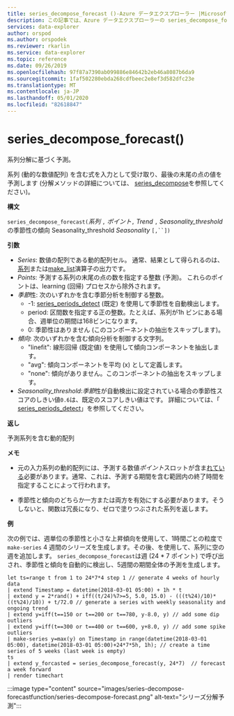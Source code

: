 ```yaml
---
title: series_decompose_forecast ()-Azure データエクスプローラー |Microsoft Docs
description: この記事では、Azure データエクスプローラーの series_decompose_forecast () について説明します。
services: data-explorer
author: orspod
ms.author: orspodek
ms.reviewer: rkarlin
ms.service: data-explorer
ms.topic: reference
ms.date: 09/26/2019
ms.openlocfilehash: 97f87a7390ab099886e84642b2eb46a8087b6da9
ms.sourcegitcommit: 1faf502280ebda268cdfbeec2e8ef3d582dfc23e
ms.translationtype: MT
ms.contentlocale: ja-JP
ms.lasthandoff: 05/01/2020
ms.locfileid: "82618847"
---
```

# <a name="series_decompose_forecast"></a>series_decompose_forecast()

系列分解に基づく予測。

系列 (動的な数値配列) を含む式を入力として受け取り、最後の末尾の点の値を予測します (分解メソッドの詳細については、 [series_decompose](series-decomposefunction.md)を参照してください)。
 
**構文**

`series_decompose_forecast(`*系列* `,` *ポイント*`,` *Trend* `,` *Seasonality_threshold*の季節性の傾向 Seasonality_threshold *Seasonality* `[,``])`

**引数**

* *Series*: 数値の配列である動的配列セル。 通常、結果として得られるのは、[系列](make-seriesoperator.md)または[make_list](makelist-aggfunction.md)演算子の出力です。
* *Points*: 予測する系列の末尾の点の数を指定する整数 (予測)。 これらのポイントは、learning (回帰) プロセスから除外されます。
* *季節*性: 次のいずれかを含む季節分析を制御する整数。
    * -1: [series_periods_detect](series-periods-detectfunction.md) (既定) を使用して季節性を自動検出します。 
    * period: 区間数を指定する正の整数。たとえば、系列が1h ビンにある場合、週単位の期間は168ビンになります。
    * 0: 季節性はありません (このコンポーネントの抽出をスキップします)。   
* *傾向*: 次のいずれかを含む傾向分析を制御する文字列。
    * "linefit": 線形回帰 (既定値) を使用して傾向コンポーネントを抽出します。    
    * "avg": 傾向コンポーネントを平均 (x) として定義します。
    * "none": 傾向がありません。このコンポーネントの抽出をスキップします。   
* *Seasonality_threshold*:*季節*性が自動検出に設定されている場合の季節性スコアのしきい値`0.6`は、既定のスコアしきい値はです。 詳細については、「 [series_periods_detect](series-periods-detectfunction.md)」を参照してください。

**返し**

 予測系列を含む動的配列
  

**メモ**

* 元の入力系列の動的配列には、予測する数値*ポイント*スロットが含ま[れている](make-seriesoperator.md)必要があります。通常、これは、予測する期間を含む範囲内の終了時間を指定することによって行われます。
    
* 季節性と傾向のどちらか一方または両方を有効にする必要があります。そうしないと、関数は冗長になり、ゼロで塗りつぶされた系列を返します。

**例**

次の例では、週単位の季節性と小さな上昇傾向を使用して、1時間ごとの粒度で`make-series` 4 週間のシリーズを生成します。その後、を使用して、系列に空の週を追加します。 `series_decompose_forecast`は週 (24 * 7 ポイント) で呼び出され、季節性と傾向を自動的に検出し、5週間の期間全体の予測を生成します。 

```kusto
let ts=range t from 1 to 24*7*4 step 1 // generate 4 weeks of hourly data
| extend Timestamp = datetime(2018-03-01 05:00) + 1h * t 
| extend y = 2*rand() + iff((t/24)%7>=5, 5.0, 15.0) - (((t%24)/10)*((t%24)/10)) + t/72.0 // generate a series with weekly seasonality and ongoing trend
| extend y=iff(t==150 or t==200 or t==780, y-8.0, y) // add some dip outliers
| extend y=iff(t==300 or t==400 or t==600, y+8.0, y) // add some spike outliers
| make-series y=max(y) on Timestamp in range(datetime(2018-03-01 05:00), datetime(2018-03-01 05:00)+24*7*5h, 1h); // create a time series of 5 weeks (last week is empty)
ts 
| extend y_forcasted = series_decompose_forecast(y, 24*7)  // forecast a week forward
| render timechart 
```

:::image type="content" source="images/series-decompose-forecastfunction/series-decompose-forecast.png" alt-text="シリーズ分解予測":::
